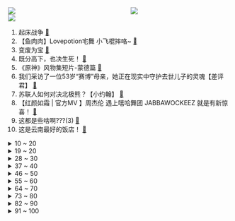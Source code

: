 <div >
	<a style="float:left;width:55%;" href = "https://github.com/anuraghazra/github-readme-stats">
	 <img src = "https://github-readme-stats.vercel.app/api?username=iuuuuuaena&theme=buefy&show_icons=true"/>
	</a>
	<a  style="float:right;width:45%" href = "https://github.com/anuraghazra/github-readme-stats">
	 <img  src="https://github-readme-stats.vercel.app/api/top-langs/?username=anuraghazra&layout=compact"/>
	</a>
	</div>

[![](https://img.shields.io/badge/jxd-@jxdgogogo.xyz-yellowgreen.svg)](https://www.jxdgogogo.xyz)<br>
1. 起床战争 [:link:](//www.bilibili.com/video/BV1oe4y1Y7n5) <br>
2. 【鱼肉肉】Lovepotion宅舞 小飞棍摔咯~ [:link:](//www.bilibili.com/video/BV1g8411e7WA) <br>
3. 变废为宝 [:link:](//www.bilibili.com/video/BV1pG4y1H7mG) <br>
4. 既分高下，也决生死！ [:link:](//www.bilibili.com/video/BV1aP411A7jh) <br>
5. 《原神》风物集短片-蒙德篇 [:link:](//www.bilibili.com/video/BV1dP411N758) <br>
6. 我们采访了一位53岁“赛博”母亲，她正在现实中守护去世儿子的灵魂【差评君】 [:link:](//www.bilibili.com/video/BV1Jt4y1u7mT) <br>
7. 苏联人如何对决北极熊？【小约翰】 [:link:](//www.bilibili.com/video/BV1Wm4y1w7F3) <br>
8. 【红颜如霜 | 官方MV 】周杰伦 遇上嘻哈舞团 JABBAWOCKEEZ 就是有新惊喜！ [:link:](//www.bilibili.com/video/BV1SR4y1D7wV) <br>
9. 这都是些啥啊???(3) [:link:](//www.bilibili.com/video/BV1UK411S71Y) <br>
10. 这是云南最好的饭店！ [:link:](//www.bilibili.com/video/BV19P4y1U7DY) <br>
<details>
<summary>10 ~ 20</summary>

11. 我的世界：在只有一层垂滴叶的，平坦大陆上生存！ [:link:](//www.bilibili.com/video/BV1LG4y1H78x) <br>
12. 魈的多种形态，真的是太美了，素材来自芊芊千千 [:link:](//www.bilibili.com/video/BV1Te4y1i76p) <br>
13. 《 加 州 电 竞 旅 馆 》 [:link:](//www.bilibili.com/video/BV1Fe4y1e7be) <br>
14. 早知道挖三填一这么麻烦… [:link:](//www.bilibili.com/video/BV1hR4y1X71n) <br>
15. “谁不想青史留名呢？有李杜是大唐的幸事也是中华文化的幸事！ ” [:link:](//www.bilibili.com/video/BV1gd4y1y7Ze) <br>
16. 人究竟是为什么而活着？怎么面对死亡？ [:link:](//www.bilibili.com/video/BV1BP411N7Qt) <br>
17. 男朋友送的星空灯，过节到底是转账好还是送它好？ [:link:](//www.bilibili.com/video/BV1GK411D7sW) <br>
18. 【Miume・MARiA・217】讴歌烂漫【舞见 最终篇！】 [:link:](//www.bilibili.com/video/BV1yG4y1n76b) <br>
19. “你舔一个人舔过4年吗？” [:link:](//www.bilibili.com/video/BV1cP411K7bn) <br>
</details>
<details>
<summary>19 ~ 20</summary>

20. 手绘482张，还原猫和老鼠《捕鼠陷阱》 [:link:](//www.bilibili.com/video/BV1qg41187YW) <br>
21. 探访美国网红监狱，帅小伙亲测死囚最后一餐！ [:link:](//www.bilibili.com/video/BV1Xe4y1m71t) <br>
22. 热搜上细思恐极的“月亮与六便士”事件，暴露当下的病态现象 [:link:](//www.bilibili.com/video/BV1V8411e7j7) <br>
23. 课 堂 请 勿 对 对 子【只因专场】！！！ [:link:](//www.bilibili.com/video/BV1pV4y157hQ) <br>
24. 天台回归 活力满满♥shake it！ [:link:](//www.bilibili.com/video/BV1v84y1q7V2) <br>
25. 中国共产党国际形象网宣片《CPC》 [:link:](//www.bilibili.com/video/BV1cm4y1w7gN) <br>
26. 街头买个特别难吃的果子 大家有认识的吗 [:link:](//www.bilibili.com/video/BV13g41187R2) <br>
27. 吕布怒杀潘金莲 [:link:](//www.bilibili.com/video/BV19P411N7ch) <br>
28. 现场见证"勇士冠军之夜"揭幕战！全场观众高呼库里MVP！勇士大胜湖人！ [:link:](//www.bilibili.com/video/BV1i8411e7uv) <br>
</details>
<details>
<summary>28 ~ 30</summary>

29. iQOO Neo7×周深《超级玩家》，再听亿遍！ [:link:](//www.bilibili.com/video/BV1Jm4y1w71r) <br>
30. 东北中学生太爽了吧！花50元在校门口干了4顿饭，舒坦！ [:link:](//www.bilibili.com/video/BV18D4y1r7da) <br>
31. 爸爸逼迫儿子撕毁心爱的卡片！“报复性惩罚”后果多严重？ [:link:](//www.bilibili.com/video/BV1YG411L749) <br>
32. 睡前小故事 [:link:](//www.bilibili.com/video/BV1nG411L7Wz) <br>
33. 在？来看个消防器材展示 [:link:](//www.bilibili.com/video/BV1HK411D73j) <br>
34. (G)I-DLE最新回归曲Nxde首打歌舞台 [:link:](//www.bilibili.com/video/BV1KD4y1k7uM) <br>
35. 《崩坏3》全新SP角色爱衣·休伯利安Λ「时帆旅人」预告 [:link:](//www.bilibili.com/video/BV1GG41177xi) <br>
36. 《艺术之家》 [:link:](//www.bilibili.com/video/BV1RR4y1D7Ak) <br>
37. 【原神/描改】两百张！魈猫猫妹妹还原猫猫妹妹跳舞 [:link:](//www.bilibili.com/video/BV158411e77V) <br>
</details>
<details>
<summary>37 ~ 40</summary>

38. 长大后发现，这么讽刺的动画再也没有了！ [:link:](//www.bilibili.com/video/BV1w84y167XH) <br>
39. 早两年会这个说不定能踢出一辆库里南 [:link:](//www.bilibili.com/video/BV1DR4y1D7Nk) <br>
40. 快住手，筋膜枪不是这么用的，这么用完全受不了 [:link:](//www.bilibili.com/video/BV1PD4y1r7Et) <br>
41. 一如既往地买了一些玩具... [:link:](//www.bilibili.com/video/BV1Je4y1U7nZ) <br>
42. 游 戏 I D 现 状 [:link:](//www.bilibili.com/video/BV1r14y1j7g2) <br>
43. 当医学生去看病… [:link:](//www.bilibili.com/video/BV1b84y1q7SE) <br>
44. 小破站第一更就给我的婚礼舞蹈吧 [:link:](//www.bilibili.com/video/BV1e14y1L7eq) <br>
45. 错过这次 就要两年后才能回家了！-《荧惑归途》【胶囊计划】：火星游子跨越星辰为爱返乡 [:link:](//www.bilibili.com/video/BV1Nt4y1u7cH) <br>
46. 《拔剑四顾心茫然》 [:link:](//www.bilibili.com/video/BV1oR4y1X78L) <br>
</details>
<details>
<summary>46 ~ 50</summary>

47. 毛血旺里加炸鸡，江湖人称是第一！ [:link:](//www.bilibili.com/video/BV1aV4y1V7fy) <br>
48. 张三らくらく安楽死 [:link:](//www.bilibili.com/video/BV1JN4y1w7wY) <br>
49. 重返我们的第一次约会，居然… [:link:](//www.bilibili.com/video/BV1pR4y197Cn) <br>
50. 《打工日记》 [:link:](//www.bilibili.com/video/BV1fR4y1X7bx) <br>
51. 为腐烂的菠萝蜜安排了一场“火葬” [:link:](//www.bilibili.com/video/BV1Ne4y1J7rG) <br>
52. 对不起鸭！ [:link:](//www.bilibili.com/video/BV1uV4y1G7nu) <br>
53. 当一个急性子和一个慢性子变成朋友 [:link:](//www.bilibili.com/video/BV1fe4y1m7dv) <br>
54. 【RNG催泪/燃向】2022 全球总决赛 RNG VS T1 四分之一决赛（S12 八强赛）宣传片 江户川杨先森自制 [:link:](//www.bilibili.com/video/BV1QP411N7qE) <br>
55. 赛博朋克边缘行者 要和露西一起去月球吗？ [:link:](//www.bilibili.com/video/BV1oe411G7Qy) <br>
</details>
<details>
<summary>55 ~ 60</summary>

56. 三年美食博主生涯猛涨20斤，这一天 终于来了！ [:link:](//www.bilibili.com/video/BV1Nt4y1u7RM) <br>
57. 应是天仙狂醉，乱把白云揉碎 [:link:](//www.bilibili.com/video/BV1Zm4y1c7HT) <br>
58. “蓝色妖姬”全世界短跑纪录保持者，博尔特也只能望其项背 [:link:](//www.bilibili.com/video/BV1QG4y1n7Ju) <br>
59. 【(G)I-DLE】[M/V] - 'Nxde' [:link:](//www.bilibili.com/video/BV1wW4y1n7y3) <br>
60. 超细节！完整版《家有儿女》，做出来了！ [:link:](//www.bilibili.com/video/BV1bm4y1w7vp) <br>
61. 有些人觉得猪肝抹上锅灰很不卫生，居然还放草木灰里面烤，这种做法祖祖辈辈传下来的#爷爷我们给你买 [:link:](//www.bilibili.com/video/BV1JG4y1n7En) <br>
62. 事实证明，计划是真赶不上变化 [:link:](//www.bilibili.com/video/BV1RV4y137RV) <br>
63. 德国女同学说，最讨厌中国菜，太香了欲罢不能… [:link:](//www.bilibili.com/video/BV1Ut4y1M7MR) <br>
64. 【花小烙】花生并不是从根部长出来的！ [:link:](//www.bilibili.com/video/BV1je4y177Ln) <br>
</details>
<details>
<summary>64 ~ 70</summary>

65. 当平时默默无闻的同学突然跳起了极乐净土…… [:link:](//www.bilibili.com/video/BV1Vm4y1w7Ab) <br>
66. 两个人在一起，最重要的是坦诚相待 [:link:](//www.bilibili.com/video/BV1b84y1q7sR) <br>
67. 老实人被欺负的终极爆发！！！ [:link:](//www.bilibili.com/video/BV1FP411N75A) <br>
68. 硬核|| 汉中会战，魏蜀全明星掀牌，汉末诸神黄昏的上半集 [:link:](//www.bilibili.com/video/BV1Md4y127Rf) <br>
69. 【S12全球总决赛】淘汰赛 10月21日 RGE vs JDG [:link:](//www.bilibili.com/video/BV1Wg411872n) <br>
70. 我终于有了自己的小家！婚房roomtour！ [:link:](//www.bilibili.com/video/BV1RP4y1U7Ns) <br>
71. 这国产游戏4090显卡玩都得吃亏！居然靠声音来提高输出？ [:link:](//www.bilibili.com/video/BV1vR4y1X7YG) <br>
72. 请不要翘二郎嘴！！！ [:link:](//www.bilibili.com/video/BV1Me41157ZM) <br>
73. 当你的朋友真的去看了你推荐的电影或视频 [:link:](//www.bilibili.com/video/BV1w8411e7D3) <br>
</details>
<details>
<summary>73 ~ 80</summary>

74. 美声女王和干果批发商的爱恨情仇！ [:link:](//www.bilibili.com/video/BV1PK411D7cv) <br>
75. 拒绝低俗解读 拒绝母语羞耻 Nxde中文版翻唱 [:link:](//www.bilibili.com/video/BV1TK411X7x3) <br>
76. 老板让我穿猫耳女仆装跳舞，豁出去了…… [:link:](//www.bilibili.com/video/BV1wD4y1k72K) <br>
77. 第7届某瓣电影年度榜单冷门佳片《给我翅膀》，帧帧壁纸，治愈一切！ [:link:](//www.bilibili.com/video/BV18t4y1F7bH) <br>
78. 爸爸说不能淋到雨，不然我会可爱到发芽 [:link:](//www.bilibili.com/video/BV1P84y167KX) <br>
79. 老戴《使命召唤19 现代战争2》01 空袭+生死不论 【老兵难度】【COD19】【战役模式】 [:link:](//www.bilibili.com/video/BV1FP411K7Gc) <br>
80. “今 天，我 就 是 要 粉 碎 各 位 的 DNA！” [:link:](//www.bilibili.com/video/BV1z84y1z7Cu) <br>
81. 云南小众食材鉴定 [:link:](//www.bilibili.com/video/BV1RW4y1J7HP) <br>
82. 遇见一片野生的秋天，天冷记得多添衣哦 [:link:](//www.bilibili.com/video/BV1qV4y1V7Ph) <br>
</details>
<details>
<summary>82 ~ 90</summary>

83. 猪排饭 将就吃 [:link:](//www.bilibili.com/video/BV1QN4y1w7kG) <br>
84. 恶心，我都嫌丢人！ [:link:](//www.bilibili.com/video/BV1Pe411V7cs) <br>
85. 当我带第一次带大爷玩飞盘，并给他拍了很多帅帅的视频... [:link:](//www.bilibili.com/video/BV1j14y1j7yo) <br>
86. 《猫猫智商天花板》 [:link:](//www.bilibili.com/video/BV1e14y1j72P) <br>
87. 整活！在女友面前把整瓶水浇到PS5里？她以为几千块报废了！ [:link:](//www.bilibili.com/video/BV1Et4y1u714) <br>
88. 一分钟教会你的工具人拍初雪版神明少女！ [:link:](//www.bilibili.com/video/BV1oW4y1J7xW) <br>
89. 爸爸以4岁女儿涂鸦为原型，“抄袭”作品大卖！ [:link:](//www.bilibili.com/video/BV1kG41177AU) <br>
90. 派蒙一分钟教你快速拿75原石和名片 [:link:](//www.bilibili.com/video/BV1LK411X7Ja) <br>
91. 师 徒 情 深 [:link:](//www.bilibili.com/video/BV1eP411N7Qb) <br>
</details>
<details>
<summary>91 ~ 100</summary>

92. 无所谓，我会出手是什么梗【梗指南】 [:link:](//www.bilibili.com/video/BV1B8411e72U) <br>
93. 【PS教程】PS刷漆文字，不用任何素材也能很逼真！ [:link:](//www.bilibili.com/video/BV1DR4y1X7jR) <br>
94. ❤️剪一种很新的东西❤️ [:link:](//www.bilibili.com/video/BV13e4y1S7eq) <br>
95. 整只鸡无限续的自助餐你们吃过吗？仨战士冲了！ [:link:](//www.bilibili.com/video/BV1Ke4y1J7u6) <br>
96. 为了五只狗狗回到了农村改造小院回答大家所有的疑问 [:link:](//www.bilibili.com/video/BV158411e7oU) <br>
97. 不心动挑战，但是打起来了 [:link:](//www.bilibili.com/video/BV1He4y177KQ) <br>
98. 滋滋冒油的肉饼，起黏儿才够味的米粥！秋冬来一顿，舒服~ [:link:](//www.bilibili.com/video/BV19D4y1r71v) <br>
99. 【Stray Kids】事件发生！！糟糕…SKZ发现 "退退退" 了【声音速写ep9】 [:link:](//www.bilibili.com/video/BV1Re411V79M) <br>
100. 是成龙历险记，但是我的世界！ [:link:](//www.bilibili.com/video/BV1284y1q7G2) <br>
</details>
